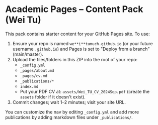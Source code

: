 
# Academic Pages – Content Pack (Wei Tu)

This pack contains starter content for your GitHub Pages site. To use:

1. Ensure your repo is named `we**i**tumuch.github.io` (or your future username `.github.io`) and Pages is set to "Deploy from a branch" (main/master).
2. Upload the files/folders in this ZIP into the root of your repo:
   - `_config.yml`
   - `_pages/about.md`
   - `_pages/cv.md`
   - `_publications/*`
   - `index.md`
   - Put your PDF CV at: `assets/Wei_TU_CV_2024Sep.pdf` (create the `assets` folder if it doesn't exist).
3. Commit changes; wait 1–2 minutes; visit your site URL.

You can customize the nav by editing `_config.yml` and add more publications by adding markdown files under `_publications/`.

